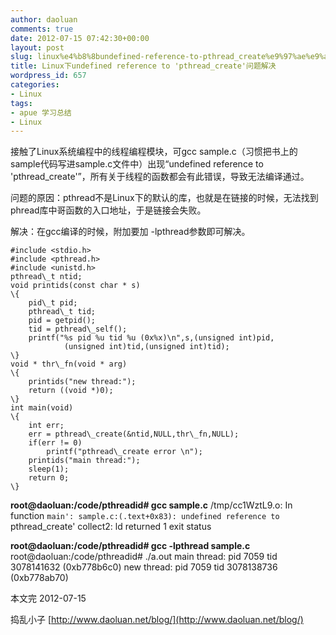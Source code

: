 ```yaml
---
author: daoluan
comments: true
date: 2012-07-15 07:42:30+00:00
layout: post
slug: linux%e4%b8%8bundefined-reference-to-pthread_create%e9%97%ae%e9%a2%98%e8%a7%a3%e5%86%b3
title: Linux下undefined reference to 'pthread_create'问题解决
wordpress_id: 657
categories:
- Linux
tags:
- apue 学习总结
- Linux
---
```


接触了Linux系统编程中的线程编程模块，可gcc sample.c（习惯把书上的sample代码写进sample.c文件中）出现“undefined reference to 'pthread\_create'”，所有关于线程的函数都会有此错误，导致无法编译通过。

问题的原因：pthread不是Linux下的默认的库，也就是在链接的时候，无法找到phread库中哥函数的入口地址，于是链接会失败。

解决：在gcc编译的时候，附加要加 -lpthread参数即可解决。

<!-- more -->

    
    #include <stdio.h> 
    #include <pthread.h> 
    #include <unistd.h> 
    pthread\_t ntid; 
    void printids(const char * s) 
    \{ 
        pid\_t pid; 
        pthread\_t tid; 
        pid = getpid(); 
        tid = pthread\_self(); 
        printf("%s pid %u tid %u (0x%x)\n",s,(unsigned int)pid, 
                (unsigned int)tid,(unsigned int)tid); 
    \} 
    void * thr\_fn(void * arg) 
    \{ 
        printids("new thread:"); 
        return ((void *)0); 
    \} 
    int main(void) 
    \{ 
        int err; 
        err = pthread\_create(&ntid,NULL,thr\_fn,NULL); 
        if(err != 0) 
            printf("pthread\_create error \n"); 
        printids("main thread:"); 
        sleep(1); 
        return 0; 
    \}


**root@daoluan:/code/pthreadid# gcc sample.c**
/tmp/cc1WztL9.o: In function `main':
sample.c:(.text+0x83): undefined reference to `pthread\_create'
collect2: ld returned 1 exit status

**root@daoluan:/code/pthreadid# gcc -lpthread sample.c**
root@daoluan:/code/pthreadid# ./a.out
main thread: pid 7059 tid 3078141632 (0xb778b6c0)
new thread: pid 7059 tid 3078138736 (0xb778ab70)

本文完 2012-07-15

捣乱小子 [http://www.daoluan.net/blog/](http://www.daoluan.net/blog/)
